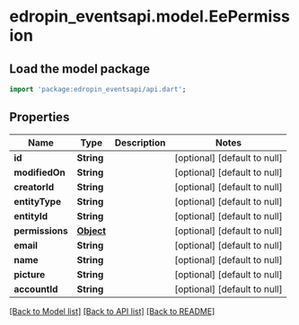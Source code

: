 # edropin_eventsapi.model.EePermission

## Load the model package
```dart
import 'package:edropin_eventsapi/api.dart';
```

## Properties
Name | Type | Description | Notes
------------ | ------------- | ------------- | -------------
**id** | **String** |  | [optional] [default to null]
**modifiedOn** | **String** |  | [optional] [default to null]
**creatorId** | **String** |  | [optional] [default to null]
**entityType** | **String** |  | [optional] [default to null]
**entityId** | **String** |  | [optional] [default to null]
**permissions** | [**Object**](.md) |  | [optional] [default to null]
**email** | **String** |  | [optional] [default to null]
**name** | **String** |  | [optional] [default to null]
**picture** | **String** |  | [optional] [default to null]
**accountId** | **String** |  | [optional] [default to null]

[[Back to Model list]](../README.md#documentation-for-models) [[Back to API list]](../README.md#documentation-for-api-endpoints) [[Back to README]](../README.md)


